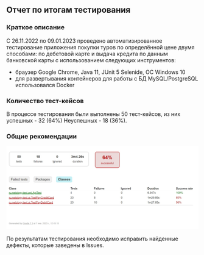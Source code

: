 ## Отчет по итогам тестирования
### Краткое описание

С 26.11.2022 по 09.01.2023 проведено автоматизированное тестирование приложения покупки туров по определённой цене двумя способами: по дебетовой карте и выдача кредита по данным банковской карты
с использованием следующих инструментов:

* браузер Google Chrome, Java 11, JUnit 5 Selenide, ОС Windows 10
* для развертывания контейнеров для работы с БД MySQL/PostgreSQL использовался Docker

### Количество тест-кейсов

В процессе тестирования были выполнены 50 тест-кейсов, из них успешных - 32 (64%) Неуспешных - 18 (36%).

### Общие рекомендации

![report](/docs/report.jpg)

По результатам тестирования необходимо исправить найденные дефекты, которые заведены в Issues.




